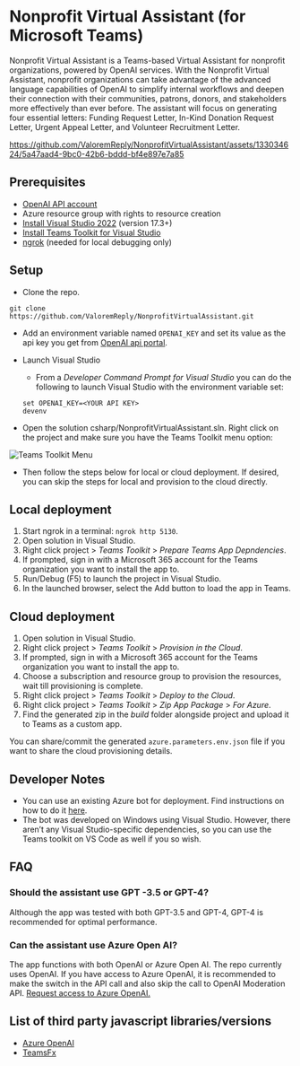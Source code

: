 # Nonprofit Virtual Assistant (for Microsoft Teams)

Nonprofit Virtual Assistant is a Teams-based Virtual Assistant for nonprofit organizations, powered by OpenAI services. With the Nonprofit Virtual Assistant, nonprofit organizations can take advantage of the advanced language capabilities of OpenAI to simplify internal workflows and deepen their connection with their communities, patrons, donors, and stakeholders more effectively than ever before.
The assistant will focus on generating four essential letters: Funding Request Letter, In-Kind Donation Request Letter, Urgent Appeal Letter, and Volunteer Recruitment Letter.

https://github.com/ValoremReply/NonprofitVirtualAssistant/assets/133034624/5a47aad4-9bc0-42b6-bddd-bf4e897e7a85

## Prerequisites

- [OpenAI API account](https://platform.openai.com/signup)
- Azure resource group with rights to resource creation
- [Install Visual Studio 2022](https://visualstudio.microsoft.com/downloads/) (version 17.3+)
- [Install Teams Toolkit for Visual Studio](https://learn.microsoft.com/en-us/microsoftteams/platform/toolkit/install-teams-toolkit?tabs=vscode&pivots=visual-studio)
- [ngrok](https://ngrok.com/download) (needed for local debugging only)

## Setup

- Clone the repo. 

```
git clone https://github.com/ValoremReply/NonprofitVirtualAssistant.git
```

- Add an environment variable named `OPENAI_KEY` and set its value as the api key you get from [OpenAI api portal](https://platform.openai.com/account/api-keys). 

- Launch Visual Studio

    - From a _Developer Command Prompt for Visual Studio_ you can do the following to launch Visual Studio with the environment variable set:
    
    ```
    set OPENAI_KEY=<YOUR API KEY>
    devenv
    ```

- Open the solution csharp/NonprofitVirtualAssistant.sln. Right click on the project and make sure you have the Teams Toolkit menu option:

![Teams Toolkit Menu](NonprofitVirtualAssistant/images/TeamsToolkitMenu.png)

- Then follow the steps below for local or cloud deployment. If desired, you can skip the steps for local and provision to the cloud directly.

## Local deployment

1. Start ngrok in a terminal: `ngrok http 5130`.
2. Open solution in Visual Studio.
3. Right click project > _Teams Toolkit_ > _Prepare Teams App Depndencies_.
4. If prompted, sign in with a Microsoft 365 account for the Teams organization you want 
to install the app to.
5. Run/Debug (F5) to launch the project in Visual Studio.
6. In the launched browser, select the Add button to load the app in Teams.

## Cloud deployment

1. Open solution in Visual Studio.
2. Right click project > _Teams Toolkit_ > _Provision in the Cloud_.
3. If prompted, sign in with a Microsoft 365 account for the Teams organization you want 
to install the app to.
4. Choose a subscription and resource group to provision the resources, wait till provisioning is complete.
5. Right click project > _Teams Toolkit_ > _Deploy to the Cloud_.
6. Right click project > _Teams Toolkit_ > _Zip App Package_ > _For Azure_.
7. Find the generated zip in the _build_ folder alongside project and upload it to Teams as a custom app.

You can share/commit the generated `azure.parameters.env.json` file if you want to share the cloud provisioning details.

## Developer Notes

- You can use an existing Azure bot for deployment. Find instructions on how to do it [here](https://learn.microsoft.com/en-us/microsoftteams/platform/toolkit/provision?pivots=visual-studio#use-an-existing-azure-ad-app-for-your-teams-app-1).
- The bot was developed on Windows using Visual Studio. However, there aren’t any Visual Studio-specific dependencies, so you can use the Teams toolkit on VS Code as well if you so wish.

## FAQ
### Should the assistant use GPT -3.5 or GPT-4?
Although the app was tested with both GPT-3.5 and GPT-4, GPT-4 is recommended for optimal performance.

### Can the assistant use Azure Open AI?
The app functions with both OpenAI or Azure Open AI. The repo currently uses OpenAI. If you have access to Azure OpenAI, it is recommended to make the switch in the API call and also skip the call to OpenAI Moderation API.
[Request access to Azure OpenAI.](https://customervoice.microsoft.com/Pages/ResponsePage.aspx?id=v4j5cvGGr0GRqy180BHbR7en2Ais5pxKtso_Pz4b1_xUOFA5Qk1UWDRBMjg0WFhPMkIzTzhKQ1dWNyQlQCN0PWcu)

## List of third party javascript libraries/versions

- [Azure OpenAI](https://www.nuget.org/packages/Azure.AI.OpenAI)
- [TeamsFx](https://www.nuget.org/packages/Microsoft.TeamsFx)
